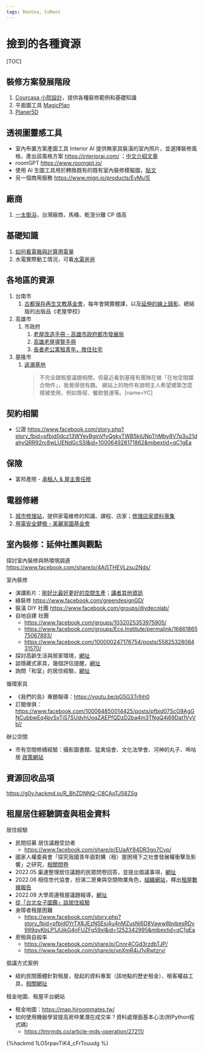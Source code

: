 ```yaml
---
tags: Rentea, CoRent
---
```

# 撿到的各種資源

[TOC]

## 裝修方案發展階段

1. [Courcasa 小院設計](https://www.courcasa.com/)，提供各種裝修範例和基礎知識
2. 平面圖工具 [MagicPlan](https://steachs.com/archives/14324)
3. [Planer5D](https://planner5d.com/)

## 透視圖靈感工具
- 室內布置方案產圖工具 Interior AI 提供無家具裝潢的室內照片，並選擇裝修風格，產出該風格方案 https://interiorai.com/ ；[中文介紹文章](https://www.incgmedia.com/new-release/interior-ai-create-design-)
- roomGPT https://www.roomgpt.io/
- 使用 AI 生圖工具用於轉換既有的既有室內裝修模擬圖，[貼文](https://www.facebook.com/groups/sdaitw/permalink/663023928934865/)
- 另一個商用服務 https://www.mign.io/products/EyMu1E

## 廠商

1. [一太衛浴](https://www.itai.com.tw)，台灣廠商，馬桶、乾溼分離 CP 值高

## 基礎知識

1. [如何看電箱與計算用電量](https://www.strongpilab.com/current-capacity-estimation/)
2. 水電實際動工情況，可看[水電爸爸](https://www.youtube.com/channel/UCVizi411ybhS3LKxX6DocDA)


## 各地區的資源

1. 台南市
   1. [古都保存再生文教基金會](https://fhccr.wordpress.com/)，每年會開實體課，以及[延伸的線上錄影](https://www.surveycake.com/s/kMdRY)、總結版的出版品《老屋學校》
3. 高雄市
   1. 市政府
      1. [老屋改造手冊 - 高雄市政府都市發展局](https://urban-web.kcg.gov.tw/KDA/web_upload/KDA08/KDA0802/20160819134354-7.pdf)
      2. [高雄老屋導覽手冊](https://urban-web.kcg.gov.tw/KDA/web_upload/KDA08/KDA0802/20200330163121-7.pdf)
      3. [長者老公寓租青年，換住社宅](https://news.pts.org.tw/article/606524)
3. 基隆市
   1. [返潮基地](https://keelungworkation.cc/spacesearch)
      > 不完全跟租屋議題相關，但最近看到基隆有團隊在做「在地空間媒合物件」，我覺得很有趣。
      > 網站上的物件有說明主人希望建築怎麼樣被使用，例如換宿、餐飲營運等。[name=YC]

## 契約相關

- 公證 https://www.facebook.com/story.php?story_fbid=pfbid0dcz13WYevBginVfyQgkvTWB5kiUNpThMby8V7p3u21dahyQRR92rc8wLUENdGcSSl&id=100064928171862&mibextid=qC1gEa

## 保險

- 富邦產險 - [承租人 & 屋主責任險](https://www.fubon.com/insurance/b2c/content/prod_fire/index.html)

## 電器修繕

1. [城市修理站](https://nothingisgarbage.com/)，提供家電維修的知識、課程、店家；[修理店家資料蒐集](https://g0v.hackmd.io/z7xORiwHSbqz5QnE4ZxMzw)
2. [用電安全健檢 - 美麗家園基金會](https://www.taya-pristinehomeland.org.tw/news/37)

## 室內裝修：延伸社團與觀點

探討室內裝修與熱環境調適
https://www.facebook.com/share/p/4Ai5THEVLzsu2Nds/

室內裝修
- 演講影片：[剛好比最好更好的空間生產](https://facebook.com/events/s/%E5%89%9B%E5%A5%BD%E6%AF%94%E6%9C%80%E5%A5%BD%E6%9B%B4%E5%A5%BD%E7%9A%84%E7%A9%BA%E9%96%93%E7%94%9F%E7%94%A2%E7%A4%BE%E7%99%BC%E6%89%80%E9%81%A9%E7%95%B6%E7%A7%91%E6%8A%80%E7%B3%BB%E5%88%97%E6%BC%94%E8%AC%9B/542277960473574/)；[講者其他資訊](https://www.facebook.com/story.php?story_fbid=pfbid02szRHSwuZLW8q6yD47exGXCX5Q5dHx5M2TDLEQafSD1abmedW7cj4srj6E93CuFLGl&id=100002467742923&mibextid=tejx2t)
- 綠裝修 https://www.facebook.com/greendesignGD/
- 裝潢 DIY 社團 https://www.facebook.com/groups/diydecolab/
- 自地自建 社團
    - https://www.facebook.com/groups/1032025353975905/
    - https://www.facebook.com/groups/Eco.Institute/permalink/1686186575067893/
    - https://www.facebook.com/100000247176754/posts/5582532808431570/
- 探討高齡生活與居家環境，[網址](https://www.facebook.com/aling.life/posts/10166416091005472)
- 談隱藏式家具，幾個評估提醒，[網址](https://www.facebook.com/story.php?story_fbid=pfbid05XLs4pK2a7MNwQpiGq1RTyeJAHdPxqwMzbFFBEjiT5bvV9U74pYFMEooy4zUvJk9l&id=10150139695795472)
- 詢問「和室」的居住經驗，[網址](https://www.facebook.com/506274450/posts/10159702146794451/)

循環家具
- 《我們的島》專題報導：https://youtu.be/pG5G3Trlhh0
- 訂閱傢俱：https://www.facebook.com/100064850014425/posts/pfbid07ScG9AgGNCubbwEq4bvSxTjS7SUdvhUoqZAEPfQDzD2ba4m3TNgQ4j69Dat1VyVbl/

辦公空間
- 市有空間修繕經驗：攝影圖書館、猛禽協會、文化法學會、河神的丸子、咘咕居 [政策網站](https://propertyspace.gov.taipei/Content_List.aspx?n=9880764B4870CF1D)

## 資源回收品項

https://g0v.hackmd.io/R_BhZDNNQ-C8CAoTJ58ZSg

## 租屋居住經驗調查與租金資料

居住經驗
- 民間招募 居住議題受訪者
    - https://www.facebook.com/share/p/EUaAY84DR3go7Cvp/
- 國家人權委員會「探究我國青年面對購（租）屋困境下之社會發展權衝擊及影響」之研究，[相關問卷](https://forms.gle/7nXYs9GdexktASdr7)
- 2022.05 巢運整理居住議題的民眾問卷回答，並提出倡議事項，[網址](https://www.facebook.com/271852885166/posts/10166188795430167/)
- 2022.06 相信世代協會，扮演二房東與空間物業角色，[組織網站](https://binnextgen.org/team)，釋出[租屋數據報告](https://www.facebook.com/100000485930953/posts/8323735084319273/)
- 2022.08 大學周邊租屋議題報導，[網址](https://www.facebook.com/1252342995/posts/pfbid0ETdvTGhP2mTqMraXKckY6Fw7ptJTGcMnLTVUobUptWivpZF35vsU1SUx3eUF8we3l/)
- [從「台北女子圖鑑」談居住經驗](https://www.facebook.com/story.php?story_fbid=pfbid02WmrLkJy1w9J2ScUaghpHmrAL415QZb5onkjWRiPa2snRfQd9UPpRYtYtBmfXSHRml&id=100001223320648)
- 身障者租屋困難 
    - https://www.facebook.com/story.php?story_fbid=pfbid0YrTX8JEzNSEsi4u4nMZusNi6D8Vaww8bvbesRDv999qvKbLP1JUikG4nFUZFg59xl&id=1252342995&mibextid=qC1gEa
- 房租與自殺率
    - https://www.facebook.com/share/p/Cnnr4CGd3rzdbTJP/
    - https://www.facebook.com/share/p/vpXmR4jJ1vRwtzry/

倡議方式案例
- 紐約民間團體針對租屋，發起的資料專案（該地點的歷史租金）、租客權益工具，[相關網址](https://www.facebook.com/story.php?story_fbid=pfbid0cJ9dT2CLNU2x2dhDfsdgp7spPPFvwJmHEHbrvEmnWDJCFFagaHw6pB7heut2fdgPl&id=1509819323)

租金地圖、租屋平台網站
- 租金地圖：https://map.hiroommates.tw/
- 如何使用機器學習提高房仲業潛在成交率？資料處理面基本心法(附Python程式碼)
    - https://tmrmds.co/article-mds-operation/27211/

{%hackmd 1LO5rpavTiK4_cFrTouudg %}
